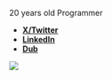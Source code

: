 20 years old Programmer 

- [**X/Twitter**](https://www.twitter.com/iTanayVaswani)
- [**LinkedIn**](https://www.linkedin.com/in/tanayvaswani)
- [**Dub**](https://dub.sh/tanay)

![](https://komarev.com/ghpvc/?username=tanayvaswani&color=blue&style=for-the-badge&label=PROFILE+VIEWS&base=2400)
